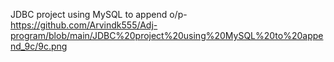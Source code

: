 JDBC project using MySQL to append o/p- https://github.com/Arvindk555/Adj-program/blob/main/JDBC%20project%20using%20MySQL%20to%20append_9c/9c.png
